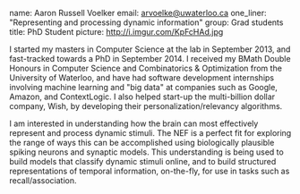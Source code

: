 name: Aaron Russell Voelker
email: arvoelke@uwaterloo.ca
one_liner: "Representing and processing dynamic information"
group: Grad students
title: PhD Student
picture: http://i.imgur.com/KpFcHAd.jpg

I started my masters in Computer Science at the lab in September 2013, and fast-tracked towards a PhD in September 2014. I received my BMath Double Honours in Computer Science and Combinatorics & Optimization from the University of Waterloo, and have had software development internships involving machine learning and "big data" at companies such as Google, Amazon, and ContextLogic. I also helped start-up the multi-billion dollar company, Wish, by developing their personalization/relevancy algorithms.

I am interested in understanding how the brain can most effectively represent and process dynamic stimuli. The NEF is a perfect fit for exploring the range of ways this can be accomplished using biologically plausible spiking neurons and synaptic models. This understanding is being used to build models that classify dynamic stimuli online, and to build structured representations of temporal information, on-the-fly, for use in tasks such as recall/association.
